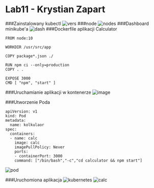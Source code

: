 # Lab11 - Krystian Zapart

###Zainstalowany kubectl
![vers](./screenshots/vers.jpg)
###node 
![nodes](./screenshots/nodes.jpg)
###Dashboard minikube'a
![dash](./screenshots/dash.jpg)
###Dockerfile aplikacji Calculator

```
FROM node:10

WORKDIR /usr/src/app

COPY package*.json ./

RUN npm ci --only=production
COPY . .

EXPOSE 3000
CMD [ "npm", "start" ]
```

###Uruchamianie aplikacji w kontenerze 
![image](./screenshots/image.jpg)

###Utworzenie Poda

```
apiVersion: v1
kind: Pod
metadata:
  name: kolkulaor
spec:
  containers:
  - name: calc
    image: calc
    imagePullPolicy: Never
    ports:
    - containerPort: 3000
    command: ["/bin/bash","-c","cd calculator && npm start"]

```

![pod](./screenshots/pod.jpg)

###Uruchomiona aplikacja
![kubernetes](./screenshots/kubernetes.jpg)
![calc](./screenshots/calc.jpg)